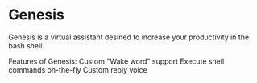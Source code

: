 # Genesis

Genesis is a virtual assistant desined to increase your productivity in the bash shell.

Features of Genesis:
Custom "Wake word" support
Execute shell commands on-the-fly
Custom reply voice
